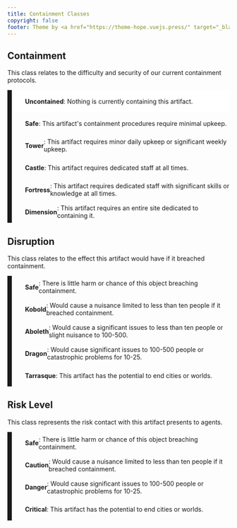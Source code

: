 ```yaml
---
title: Containment Classes
copyright: false
footer: Theme by <a href="https://theme-hope.vuejs.press/" target="_blank">VuePress Theme Hope</a> | MIT Licensed, Copyright © 2019-present Mr.Hope
---
```


<style>
    .descriptor {
        align-items: center;
        border-left: 10px solid;
        display: flex;
        height: 50px;
        padding-left: 20px;
    }

    .descriptor i {
        font-size: 36px;
        margin-right: 10px;
    }
</style>

## Containment

This class relates to the difficulty and security of our current containment protocols.

<div class="descriptor" style="background-color: white;border-color: var(--platinum)">
    <i class="fas fa-arrows-up-down-left-right"></i> <strong>Uncontained</strong>: Nothing is currently containing this artifact.
</div>

<div class="descriptor" style="background-color: var(--mantis-lite);border-color: var(--mantis)">
    <i class="fas fa-shield-halved"></i> <strong>Safe</strong>: This artifact's containment procedures require minimal upkeep.
</div>

<div class="descriptor" style="background-color: var(--kobold-lite);border-color: var(--kobold)">
    <i class="fas fa-gopuram"></i> <strong>Tower</strong>: This artifact requires minor daily upkeep or significant weekly upkeep.
</div>

<div class="descriptor" style="background-color: var(--aboleth-lite);border-color: var(--aboleth)">
    <i class="fas fa-chess-rook"></i> <strong>Castle</strong>: This artifact requires dedicated staff at all times.
</div>

<div class="descriptor" style="background-color: var(--dragon-lite);border-color: var(--dragon)">
    <i class="fas fa-atom"></i> <strong>Fortress</strong>: This artifact requires dedicated staff with significant skills or knowledge at all times.
</div>

<div class="descriptor" style="background-color: var(--tarrasque-lite);border-color: var(--tarrasque)">
    <i class="fas fa-infinity"></i> <strong>Dimension</strong>: This artifact requires an entire site dedicated to containing it.
</div>

## Disruption

This class relates to the effect this artifact would have if it breached containment.

<div class="descriptor" style="background-color: var(--mantis-lite);border-color: var(--mantis)">
    <i class="fas fa-shield-halved"></i> <strong>Safe</strong>: There is little harm or chance of this object breaching containment.
</div>

<div class="descriptor" style="background-color: var(--kobold-lite);border-color: var(--kobold)">
    <i class="fas fa-mountain"></i> <strong>Kobold</strong>: Would cause a nuisance limited to less than ten people if it breached containment.
</div>

<div class="descriptor" style="background-color: var(--aboleth-lite);border-color: var(--aboleth)">
    <i class="fas fa-eye"></i> <strong>Aboleth</strong>: Would cause a significant issues to less than ten people or slight nuisance to 100-500.
</div>

<div class="descriptor" style="background-color: var(--dragon-lite);border-color: var(--dragon)">
    <i class="fas fa-dragon"></i> <strong>Dragon</strong>: Would cause significant issues to 100-500 people or catastrophic problems for 10-25.
</div>

<div class="descriptor" style="background-color: var(--tarrasque-lite);border-color: var(--tarrasque)">
    <i class="fas fa-globe"></i> <strong>Tarrasque</strong>: This artifact has the potential to end cities or worlds.
</div>

## Risk Level

This class represents the risk contact with this artifact presents to agents.

<div class="descriptor" style="background-color: var(--mantis-lite);border-color: var(--mantis)">
    <i class="fas fa-shield-halved"></i> <strong>Safe</strong>: There is little harm or chance of this object breaching containment.
</div>

<div class="descriptor" style="background-color: var(--kobold-lite);border-color: var(--kobold)">
    <i class="fas fa-triangle-exclamation"></i> <strong>Caution</strong>: Would cause a nuisance limited to less than ten people if it breached containment.
</div>

<div class="descriptor" style="background-color: var(--dragon-lite);border-color: var(--dragon)">
    <i class="fas fa-skull"></i> <strong>Danger</strong>: Would cause significant issues to 100-500 people or catastrophic problems for 10-25.
</div>

<div class="descriptor" style="background-color: var(--tarrasque-lite);border-color: var(--tarrasque)">
    <i class="fas fa-biohazard"></i> <strong>Critical</strong>: This artifact has the potential to end cities or worlds.
</div>
